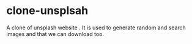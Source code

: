 # clone-unsplsah
A clone of unsplash website . It is used to generate random and search images and that we can download too.
